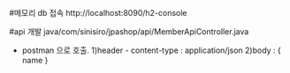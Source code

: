 #메모리 db 접속
http://localhost:8090/h2-console

#api 개발
java/com/sinisiro/jpashop/api/MemberApiController.java

 - postman 으로 호출. 
    1)header -  content-type : application/json
    2)body : { name }

